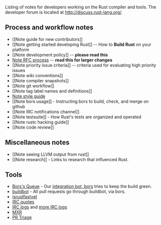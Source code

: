 Listing of notes for developers working on the Rust compiler and tools.
The developer forum is located at http://discuss.rust-lang.org/.

## Process and workflow notes

* [[Note guide for new contributors]]
* [[Note getting started developing Rust]] -- How to **Build Rust** on your platform
* [[Note development policy]] -- **please read this**
* [Note RFC process](https://github.com/rust-lang/rfcs/blob/master/text/0002-rfc-process.md) -- **read this for larger changes**
* [[Note priority issue criteria]] -- criteria used for evaluating high priority issues
* [[Note wiki conventions]]
* [[Note compiler snapshots]]
* [[Note git workflow]]
* [[Note tag label names and definitions]]
* [Note style guide](https://github.com/rust-lang/rust-guidelines)
* [[Note bors usage]] - Instructing bors to build, check, and merge on github
* [[Note IRC notifications channel]]
* [[Note testsuite]] - How Rust's tests are organized and operated
* [[Note rustc hacking guide]]
* [[Note code review]]

## Miscellaneous notes

* [[Note seeing LLVM output from rust]]
* [[Note research]] - Links to research that influenced Rust.

## Tools

* [Bors's Queue](http://buildbot.rust-lang.org/bors/bors.html) - Our [integration bot, bors](https://github.com/bors) tries to keep the build green.
* [buildbot](http://buildbot.rust-lang.org) - All pull requests go through buildbot, via bors.
* [isrustfastyet](http://huonw.github.io/isrustfastyet/mem/)
* [IRC quotes](http://quotes.burntelectrons.org/search?query=tag%3A%23rust)
* [IRC logs](https://botbot.me/mozilla/rust) and [more IRC logs](http://irclog.gr/#browse/irc.mozilla.org/rust)
* [MXR](http://mxr.mozilla.org/rust/)
* [PR Triage](https://prs.paas.allizom.org/mozilla/rust)